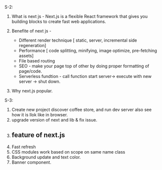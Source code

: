 S-2:

1. What is next js - Next.js is a flexible React framework that gives you building blocks to create fast web applications.
2. Benefite of next js -
    - Different render technique [ static, server, incremental side regeneration]
    - Performance [ code splitting, minifying, image optimize, pre-fetching assets]
    - File based routing 
    - SEO - make your page top of other by doing proper formatting of page/code.
    - Serverless fundtion - call function start server-> execute with new server -> shut down.

3. Why next.js popular.

S-3:

1. Create new project discover coffee store, and run dev server also see how it is llok like in browser.
2. upgrade version of next and lib & fix issue.
3. feature of next.js 
    - 
4. Fast refresh
5. CSS modules work based on scope on same name class
6. Background update and text color.
7. Banner component.
